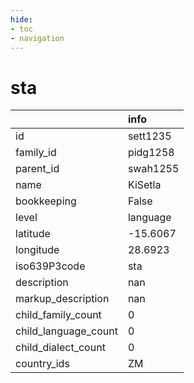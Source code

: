 ```yaml
---
hide:
- toc
- navigation
---
```

# sta
|                      | info     |
|:---------------------|:---------|
| id                   | sett1235 |
| family_id            | pidg1258 |
| parent_id            | swah1255 |
| name                 | KiSetla  |
| bookkeeping          | False    |
| level                | language |
| latitude             | -15.6067 |
| longitude            | 28.6923  |
| iso639P3code         | sta      |
| description          | nan      |
| markup_description   | nan      |
| child_family_count   | 0        |
| child_language_count | 0        |
| child_dialect_count  | 0        |
| country_ids          | ZM       |
